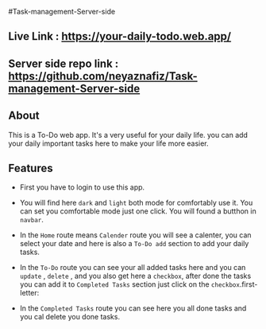 #Task-management-Server-side

## Live Link : https://your-daily-todo.web.app/

## Server side repo link : https://github.com/neyaznafiz/Task-management-Server-side


## About

 This is a To-Do web app. It's a very useful for your daily life. you can add your daily important tasks here to make your life more easier.


 ## Features

 - First you have to login to use this app.

 - You will find here `dark` and `light` both mode for comfortably use it. You can set you comfortable mode just one click. You will found a butthon in `navbar`.

 - In the `Home` route means `Calender` route you will see a calenter, you can select your date and here is also a `To-Do add` section to add your daily tasks.

 - In the `To-Do` route you can see your all added tasks here and you can `update` , `delete` , and you also get here a `checkbox`, after done the tasks you can add it to `Completed Tasks` section just click on the `checkbox`.first-letter:

 - In the `Completed Tasks` route you can see here you all done tasks and you cal delete you done tasks.
